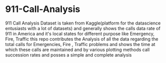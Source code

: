 # 911-Call-Analysis
911 Call Analysis Dataset is taken from Kaggle(platform for the datascience entusiasts with a lot of datasets) and generally shows the calls data rate of 911 in America and it's local states for different purpose like Emergency, Fire, Traffic
this repo contributes the Analysis of all the data regarding the total calls for Emergencies, Fire , Traffic problems and shows the time at which these calls are maintained and by various plotting methods call succession rates and posses a simple and complete analysis
